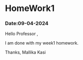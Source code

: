 # HomeWork1
### Date:09-04-2024
Hello Professor ,

I am done with my week1 homework.

Thanks,
Mallika Kasi

